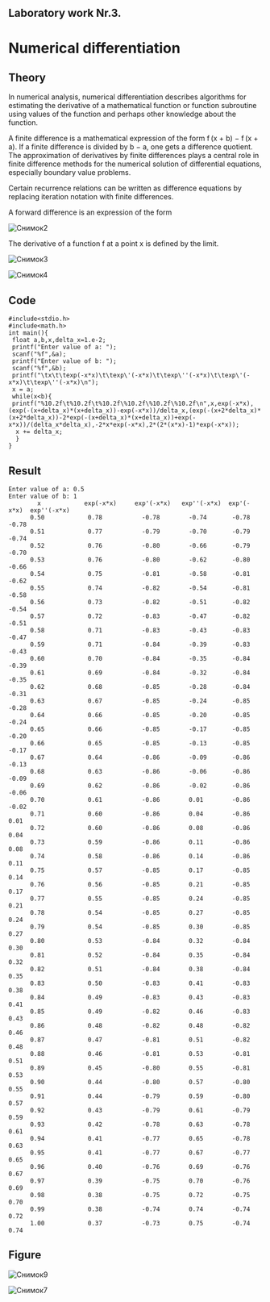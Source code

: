 ## Laboratory work Nr.3.
# Numerical differentiation
## Theory
In numerical analysis, numerical differentiation describes algorithms for estimating the derivative of a mathematical function or function subroutine using values of the function and perhaps other knowledge about the function.

A finite difference is a mathematical expression of the form f (x + b) − f (x + a). If a finite difference is divided by b − a, one gets a difference quotient. The approximation of derivatives by finite differences plays a central role in finite difference methods for the numerical solution of differential equations, especially boundary value problems.

Certain recurrence relations can be written as difference equations by replacing iteration notation with finite differences.

A forward difference is an expression of the form

![Снимок2](https://user-images.githubusercontent.com/55049044/72692054-9c5abe00-3b4b-11ea-8f5b-b28cf7fa7294.PNG)

The derivative of a function f at a point x is defined by the limit.

![Снимок3](https://user-images.githubusercontent.com/55049044/72692121-05dacc80-3b4c-11ea-8646-5743519d3e78.PNG)

![Снимок4](https://user-images.githubusercontent.com/55049044/72692149-24d95e80-3b4c-11ea-8a10-116cd518f323.PNG)

## Code
```
#include<stdio.h>
#include<math.h>
int main(){
 float a,b,x,delta_x=1.e-2;
 printf("Enter value of a: ");
 scanf("%f",&a);
 printf("Enter value of b: ");
 scanf("%f",&b);
 printf("\tx\t\texp(-x*x)\t\texp\'(-x*x)\t\texp\''(-x*x)\t\texp\'(-x*x)\t\texp\''(-x*x)\n");
 x = a;
 while(x<b){
 printf("%10.2f\t%10.2f\t%10.2f\%10.2f\%10.2f\%10.2f\n",x,exp(-x*x),(exp(-(x+delta_x)*(x+delta_x))-exp(-x*x))/delta_x,(exp(-(x+2*delta_x)*(x+2*delta_x))-2*exp(-(x+delta_x)*(x+delta_x))+exp(-x*x))/(delta_x*delta_x),-2*x*exp(-x*x),2*(2*(x*x)-1)*exp(-x*x)); 
  x += delta_x;
  }
}
```

## Result
```
Enter value of a: 0.5                                                                                                                        
Enter value of b: 1                                                                                                                          
        x            exp(-x*x)     exp'(-x*x)   exp''(-x*x)  exp'(-x*x)  exp''(-x*x)                                                                                                          
      0.50            0.78           -0.78        -0.74       -0.78       -0.78                                                                     
      0.51            0.77           -0.79        -0.70       -0.79       -0.74                                                                     
      0.52            0.76           -0.80        -0.66       -0.79       -0.70                                                                     
      0.53            0.76           -0.80        -0.62       -0.80       -0.66                                                                     
      0.54            0.75           -0.81        -0.58       -0.81       -0.62                                                                     
      0.55            0.74           -0.82        -0.54       -0.81       -0.58                                                                     
      0.56            0.73           -0.82        -0.51       -0.82       -0.54                                                                     
      0.57            0.72           -0.83        -0.47       -0.82       -0.51                                                                     
      0.58            0.71           -0.83        -0.43       -0.83       -0.47                                                                     
      0.59            0.71           -0.84        -0.39       -0.83       -0.43                                                                     
      0.60            0.70           -0.84        -0.35       -0.84       -0.39                                                                     
      0.61            0.69           -0.84        -0.32       -0.84       -0.35                                                                     
      0.62            0.68           -0.85        -0.28       -0.84       -0.31                                                                     
      0.63            0.67           -0.85        -0.24       -0.85       -0.28                                                                     
      0.64            0.66           -0.85        -0.20       -0.85       -0.24                                                                     
      0.65            0.66           -0.85        -0.17       -0.85       -0.20                                                                     
      0.66            0.65           -0.85        -0.13       -0.85       -0.17                                                                     
      0.67            0.64           -0.86        -0.09       -0.86       -0.13                                                                     
      0.68            0.63           -0.86        -0.06       -0.86       -0.09                                                                     
      0.69            0.62           -0.86        -0.02       -0.86       -0.06                                                                     
      0.70            0.61           -0.86        0.01        -0.86       -0.02                                                                     
      0.71            0.60           -0.86        0.04        -0.86       0.01                                                                     
      0.72            0.60           -0.86        0.08        -0.86       0.04                                                                     
      0.73            0.59           -0.86        0.11        -0.86       0.08                                                                     
      0.74            0.58           -0.86        0.14        -0.86       0.11                                                                     
      0.75            0.57           -0.85        0.17        -0.85       0.14                                                                     
      0.76            0.56           -0.85        0.21        -0.85       0.17   
      0.77            0.55           -0.85        0.24        -0.85       0.21                                                                     
      0.78            0.54           -0.85        0.27        -0.85       0.24                                                                     
      0.79            0.54           -0.85        0.30        -0.85       0.27                                                                     
      0.80            0.53           -0.84        0.32        -0.84       0.30                                                                     
      0.81            0.52           -0.84        0.35        -0.84       0.32                                                                     
      0.82            0.51           -0.84        0.38        -0.84       0.35                                                                     
      0.83            0.50           -0.83        0.41        -0.83       0.38                                                                     
      0.84            0.49           -0.83        0.43        -0.83       0.41           
      0.85            0.49           -0.82        0.46        -0.83       0.43                                                                     
      0.86            0.48           -0.82        0.48        -0.82       0.46                                                                     
      0.87            0.47           -0.81        0.51        -0.82       0.48                                                                     
      0.88            0.46           -0.81        0.53        -0.81       0.51                                                                     
      0.89            0.45           -0.80        0.55        -0.81       0.53                                                                     
      0.90            0.44           -0.80        0.57        -0.80       0.55                                                                     
      0.91            0.44           -0.79        0.59        -0.80       0.57                                                                     
      0.92            0.43           -0.79        0.61        -0.79       0.59                                                                     
      0.93            0.42           -0.78        0.63        -0.78       0.61                                                                     
      0.94            0.41           -0.77        0.65        -0.78       0.63                                                                     
      0.95            0.41           -0.77        0.67        -0.77       0.65                                                                     
      0.96            0.40           -0.76        0.69        -0.76       0.67                                                                     
      0.97            0.39           -0.75        0.70        -0.76       0.69                                                                     
      0.98            0.38           -0.75        0.72        -0.75       0.70                                                                     
      0.99            0.38           -0.74        0.74        -0.74       0.72                                                                     
      1.00            0.37           -0.73        0.75        -0.74       0.74 
 ```
 
 ## Figure
 
 ![Снимок9](https://user-images.githubusercontent.com/55049044/72692497-18560580-3b4e-11ea-9864-771ad7d468ed.PNG)
 
 ![Снимок7](https://user-images.githubusercontent.com/55049044/72692955-91eef300-3b50-11ea-9e3a-d42417db8dee.PNG)


                                                                           



























